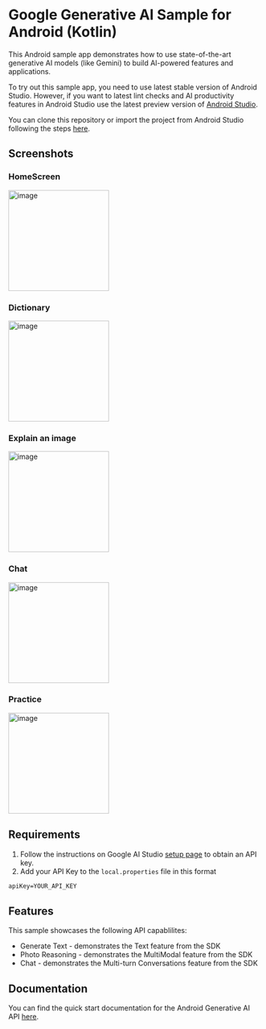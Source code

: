 # Google Generative AI Sample for Android (Kotlin)

This Android sample app demonstrates how to use state-of-the-art 
generative AI models (like Gemini) to build AI-powered features and applications.

To try out this sample app, you need to use latest stable version of Android Studio. 
However, if you want to latest lint checks and AI productivity features in Android 
Studio use the latest preview version of [Android Studio](https://developer.android.com/studio/preview).

You can clone this repository or import the project from Android Studio following the steps
[here](https://developer.android.com/jetpack/compose/setup#sample).

## Screenshots

### HomeScreen
<img width="200" alt="image" src="https://github.com/nishan2293/MindGrow---A-fun-kid-learning-app/assets/157925518/5302ae80-7b41-40fd-abea-f030ae898a12">

### Dictionary
<img width="200" alt="image" src="https://github.com/nishan2293/MindGrow---A-fun-kid-learning-app/assets/157925518/94b1dce8-9a95-419a-86ec-a51da7b1b34b">

### Explain an image
<img width="200" alt="image" src="https://github.com/nishan2293/MindGrow---A-fun-kid-learning-app/assets/157925518/3a48ab13-3895-43c7-9c23-79cf8ee75361">

### Chat
<img width="200" alt="image" src="https://github.com/nishan2293/MindGrow---A-fun-kid-learning-app/assets/157925518/3363bbee-ddb3-4ef9-beea-80778b0ce2b0">

### Practice 
<img width="200" alt="image" src="https://github.com/nishan2293/MindGrow---A-fun-kid-learning-app/assets/157925518/183a0547-49d1-418c-9630-2b2b2dca0752">

## Requirements

1. Follow the instructions on Google AI Studio [setup page](https://makersuite.google.com/app/apikey) to obtain an API key.
2. Add your API Key to the `local.properties` file in this format

```txt
apiKey=YOUR_API_KEY
```
## Features

This sample showcases the following API capablilites:
* Generate Text - demonstrates the Text feature from the SDK
* Photo Reasoning - demonstrates the MultiModal feature from the SDK
* Chat - demonstrates the Multi-turn Conversations feature from the SDK

## Documentation

You can find the quick start documentation for the Android Generative AI API [here](https://ai.google.dev/tutorials/android_quickstart).
